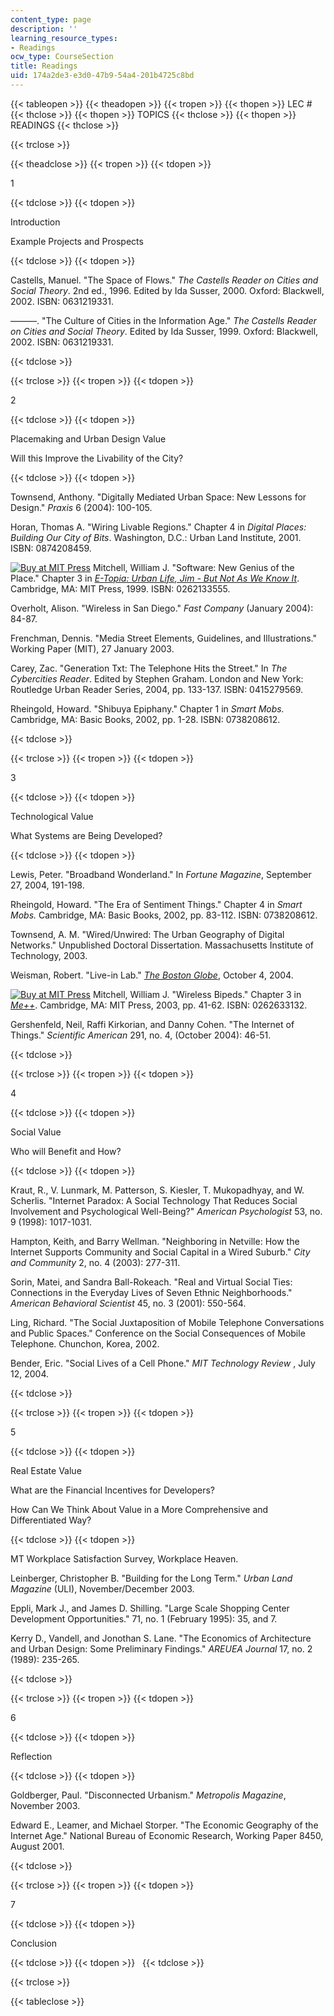 ```yaml
---
content_type: page
description: ''
learning_resource_types:
- Readings
ocw_type: CourseSection
title: Readings
uid: 174a2de3-e3d0-47b9-54a4-201b4725c8bd
---
```


{{< tableopen >}}
{{< theadopen >}}
{{< tropen >}}
{{< thopen >}}
LEC #
{{< thclose >}}
{{< thopen >}}
TOPICS
{{< thclose >}}
{{< thopen >}}
READINGS
{{< thclose >}}

{{< trclose >}}

{{< theadclose >}}
{{< tropen >}}
{{< tdopen >}}


1


{{< tdclose >}}
{{< tdopen >}}


Introduction

Example Projects and Prospects


{{< tdclose >}}
{{< tdopen >}}


Castells, Manuel. "The Space of Flows." _The Castells Reader on Cities and Social Theory_. 2nd ed., 1996. Edited by Ida Susser, 2000. Oxford: Blackwell, 2002. ISBN: 0631219331.

———. "The Culture of Cities in the Information Age." _The Castells Reader on Cities and Social Theory_. Edited by Ida Susser, 1999. Oxford: Blackwell, 2002. ISBN: 0631219331.


{{< tdclose >}}

{{< trclose >}}
{{< tropen >}}
{{< tdopen >}}


2


{{< tdclose >}}
{{< tdopen >}}


Placemaking and Urban Design Value

Will this Improve the Livability of the City?


{{< tdclose >}}
{{< tdopen >}}


Townsend, Anthony. "Digitally Mediated Urban Space: New Lessons for Design." _Praxis_ 6 (2004): 100-105.

Horan, Thomas A. "Wiring Livable Regions." Chapter 4 in _Digital Places: Building Our City of Bits_. Washington, D.C.: Urban Land Institute, 2001. ISBN: 0874208459.

[![Buy at MIT Press](/images/mp_logo.gif)](https://mitpress.mit.edu/books/e-topia) Mitchell, William J. "Software: New Genius of the Place." Chapter 3 in [_E-Topia: Urban Life, Jim - But Not As We Know It_](https://mitpress.mit.edu/books/e-topia). Cambridge, MA: MIT Press, 1999. ISBN: 0262133555.

Overholt, Alison. "Wireless in San Diego." _Fast Company_ (January 2004): 84-87.

Frenchman, Dennis. "Media Street Elements, Guidelines, and Illustrations." Working Paper (MIT), 27 January 2003.

Carey, Zac. "Generation Txt: The Telephone Hits the Street." In _The Cybercities Reader_. Edited by Stephen Graham. London and New York: Routledge Urban Reader Series, 2004, pp. 133-137. ISBN: 0415279569.

Rheingold, Howard. "Shibuya Epiphany." Chapter 1 in _Smart Mobs._ Cambridge, MA: Basic Books, 2002, pp. 1-28. ISBN: 0738208612.


{{< tdclose >}}

{{< trclose >}}
{{< tropen >}}
{{< tdopen >}}


3


{{< tdclose >}}
{{< tdopen >}}


Technological Value

What Systems are Being Developed?


{{< tdclose >}}
{{< tdopen >}}


Lewis, Peter. "Broadband Wonderland." In _Fortune Magazine_, September 27, 2004, 191-198.

Rheingold, Howard. "The Era of Sentiment Things." Chapter 4 in _Smart Mobs._ Cambridge, MA: Basic Books, 2002, pp. 83-112. ISBN: 0738208612.

Townsend, A. M. "Wired/Unwired: The Urban Geography of Digital Networks." Unpublished Doctoral Dissertation. Massachusetts Institute of Technology, 2003.

Weisman, Robert. "Live-in Lab." [_The Boston Globe_](http://boston.com/), October 4, 2004.

[![Buy at MIT Press](/images/mp_logo.gif)](https://mitpress.mit.edu/books/me) Mitchell, William J. "Wireless Bipeds." Chapter 3 in [_Me++_](https://mitpress.mit.edu/books/me). Cambridge, MA: MIT Press, 2003, pp. 41-62. ISBN: 0262633132.

Gershenfeld, Neil, Raffi Kirkorian, and Danny Cohen. "The Internet of Things." _Scientific American_ 291, no. 4, (October 2004): 46-51.


{{< tdclose >}}

{{< trclose >}}
{{< tropen >}}
{{< tdopen >}}


4


{{< tdclose >}}
{{< tdopen >}}


Social Value

Who will Benefit and How?


{{< tdclose >}}
{{< tdopen >}}


Kraut, R., V. Lunmark, M. Patterson, S. Kiesler, T. Mukopadhyay, and W. Scherlis. "Internet Paradox: A Social Technology That Reduces Social Involvement and Psychological Well-Being?" _American Psychologist_ 53, no. 9 (1998): 1017-1031.

Hampton, Keith, and Barry Wellman. "Neighboring in Netville: How the Internet Supports Community and Social Capital in a Wired Suburb." _City and Community_ 2, no. 4 (2003): 277-311.

Sorin, Matei, and Sandra Ball-Rokeach. "Real and Virtual Social Ties: Connections in the Everyday Lives of Seven Ethnic Neighborhoods." _American Behavioral Scientist_ 45, no. 3 (2001): 550-564.

Ling, Richard. "The Social Juxtaposition of Mobile Telephone Conversations and Public Spaces." Conference on the Social Consequences of Mobile Telephone. Chunchon, Korea, 2002.

Bender, Eric. "Social Lives of a Cell Phone." _MIT Technology Review_ , July 12, 2004.


{{< tdclose >}}

{{< trclose >}}
{{< tropen >}}
{{< tdopen >}}


5


{{< tdclose >}}
{{< tdopen >}}


Real Estate Value

What are the Financial Incentives for Developers?

How Can We Think About Value in a More Comprehensive and Differentiated Way?


{{< tdclose >}}
{{< tdopen >}}


MT Workplace Satisfaction Survey, Workplace Heaven.

Leinberger, Christopher B. "Building for the Long Term." _Urban Land Magazine_ (ULI), November/December 2003.

Eppli, Mark J., and James D. Shilling. "Large Scale Shopping Center Development Opportunities." 71, no. 1 (February 1995): 35, and 7.

Kerry D., Vandell, and Jonothan S. Lane. "The Economics of Architecture and Urban Design: Some Preliminary Findings." _AREUEA Journal_ 17, no. 2 (1989): 235-265.


{{< tdclose >}}

{{< trclose >}}
{{< tropen >}}
{{< tdopen >}}


6


{{< tdclose >}}
{{< tdopen >}}


Reflection


{{< tdclose >}}
{{< tdopen >}}


Goldberger, Paul. "Disconnected Urbanism." _Metropolis Magazine_, November 2003.

Edward E., Leamer, and Michael Storper. "The Economic Geography of the Internet Age." National Bureau of Economic Research, Working Paper 8450, August 2001.


{{< tdclose >}}

{{< trclose >}}
{{< tropen >}}
{{< tdopen >}}


7


{{< tdclose >}}
{{< tdopen >}}


Conclusion


{{< tdclose >}}
{{< tdopen >}}
 
{{< tdclose >}}

{{< trclose >}}

{{< tableclose >}}